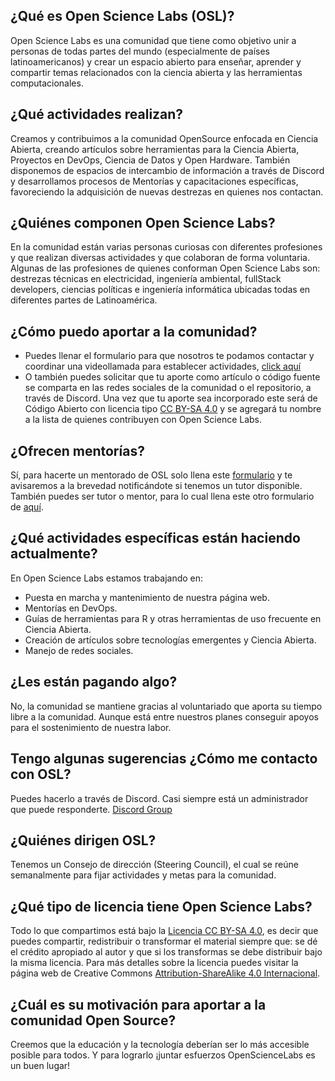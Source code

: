 <!--
.. title: FAQ (Preguntas Frecuentes)
.. slug: es
.. date: 2022-02-01
.. author: Ever Vino
.. tags: faq
.. category: faq
.. link: 
.. description: 
.. type: text
-->

<!-- # FAQ (Preguntas Frecuentes) OpenScienceLabs -->

## ¿Qué es Open Science Labs (OSL)?
Open Science Labs es una comunidad que tiene como objetivo unir a personas de todas partes del mundo (especialmente de países latinoamericanos) y crear un espacio abierto para enseñar, aprender y compartir temas relacionados con la ciencia abierta y las herramientas computacionales.

## ¿Qué actividades realizan?
Creamos y contribuimos a la comunidad OpenSource enfocada en Ciencia Abierta, creando artículos sobre herramientas para la Ciencia Abierta, Proyectos en DevOps, Ciencia de Datos y Open Hardware. También disponemos de espacios de intercambio de información a través de Discord y desarrollamos procesos de Mentorías y capacitaciones específicas, favoreciendo la adquisición de nuevas destrezas en quienes nos contactan.

## ¿Quiénes componen Open Science Labs?
En la comunidad están varias personas curiosas con diferentes profesiones y que realizan diversas actividades y que colaboran de forma voluntaria. Algunas de las profesiones de quienes conforman Open Science Labs son: destrezas técnicas en electricidad, ingeniería ambiental, fullStack developers, ciencias políticas e ingeniería informática ubicadas todas en diferentes partes de Latinoamérica.

## ¿Cómo puedo aportar a la comunidad?
* Puedes llenar el formulario para que nosotros te podamos contactar y coordinar una videollamada para establecer actividades, [click aquí](https://github.com/OpenScienceLabs/request-forms/issues/new/choose?fbclid=IwAR3pDhR5soLQJrgKTUzmT9I1ty8rEyMTtn8LarkDzdDqkUadQc_ugwX5IsE)
* O también puedes solicitar que tu aporte como artículo o código fuente se comparta en las redes sociales de la comunidad o el repositorio, a través de Discord. Una vez que tu aporte sea incorporado este será de Código Abierto con licencia tipo [CC BY-SA 4.0](https://creativecommons.org/licenses/by-sa/4.0/) y se agregará tu nombre a la lista de quienes contribuyen con Open Science Labs.

## ¿Ofrecen mentorías?
Sí, para hacerte un mentorado de OSL solo llena este [formulario](https://github.com/OpenScienceLabs/request-forms/issues/new/choose?fbclid=IwAR3pDhR5soLQJrgKTUzmT9I1ty8rEyMTtn8LarkDzdDqkUadQc_ugwX5IsE) y te avisaremos a la brevedad notificándote si tenemos un tutor disponible.
También puedes ser tutor o mentor, para lo cual llena este otro formulario de [aquí](https://github.com/OpenScienceLabs/request-forms/issues/new/choose?fbclid=IwAR3pDhR5soLQJrgKTUzmT9I1ty8rEyMTtn8LarkDzdDqkUadQc_ugwX5IsE).

## ¿Qué actividades específicas están haciendo actualmente?
En Open Science Labs estamos trabajando en:
* Puesta en marcha y mantenimiento de nuestra página web.
* Mentorías en DevOps.
* Guías de herramientas para R y otras herramientas de uso frecuente en Ciencia Abierta.
* Creación de artículos sobre tecnologías emergentes y Ciencia Abierta.
* Manejo de redes sociales.

## ¿Les están pagando algo?
No, la comunidad se mantiene gracias al voluntariado que aporta su tiempo libre a la comunidad. Aunque está entre nuestros planes conseguir apoyos para el sostenimiento de nuestra labor.

## Tengo algunas sugerencias ¿Cómo me contacto con OSL?
Puedes hacerlo a través de Discord. Casi siempre está un administrador que puede responderte. [Discord Group](http://discord.opensciencelabs.org/)

## ¿Quiénes dirigen OSL?
Tenemos un Consejo de dirección (Steering Council), el cual se reúne semanalmente para fijar actividades y metas para la comunidad.

## ¿Qué tipo de licencia tiene Open Science Labs?
Todo lo que compartimos está bajo la [Licencia CC BY-SA 4.0](https://creativecommons.org/licenses/by-sa/4.0/), es decir que puedes compartir, redistribuir o transformar el material siempre que: se dé el crédito apropiado al autor y que si los transformas se debe distribuir bajo la misma licencia. Para más detalles sobre la licencia puedes visitar la página web de Creative Commons [Attribution-ShareAlike 4.0 Internacional](https://creativecommons.org/licenses/by-sa/4.0/).


## ¿Cuál es su motivación para aportar a la comunidad Open Source?
Creemos que la educación y la tecnología deberían ser lo más accesible posible para todos. Y para lograrlo ¡juntar esfuerzos OpenScienceLabs es un buen lugar!